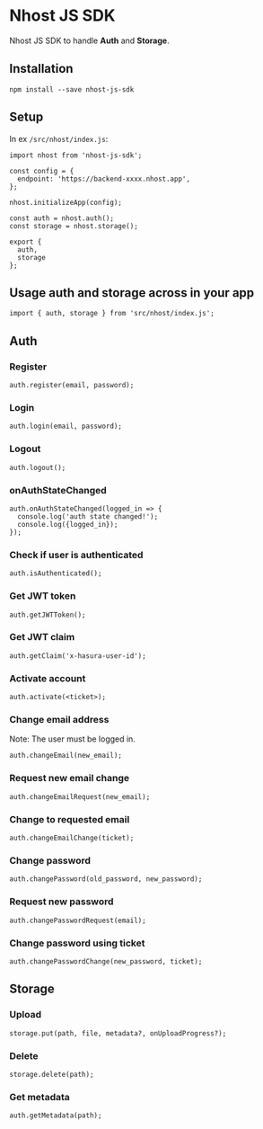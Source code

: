 # Nhost JS SDK

Nhost JS SDK to handle **Auth** and **Storage**.

## Installation

`npm install --save nhost-js-sdk`

## Setup

In ex `/src/nhost/index.js`:

```
import nhost from 'nhost-js-sdk';

const config = {
  endpoint: 'https://backend-xxxx.nhost.app',
};

nhost.initializeApp(config);

const auth = nhost.auth();
const storage = nhost.storage();

export {
  auth,
  storage
};
```

## Usage auth and storage across in your app

`import { auth, storage } from 'src/nhost/index.js';`

## Auth

### Register

```
auth.register(email, password);
```

### Login

```
auth.login(email, password);
```

### Logout

```
auth.logout();
```

### onAuthStateChanged

```
auth.onAuthStateChanged(logged_in => {
  console.log('auth state changed!');
  console.log({logged_in});
});
```

### Check if user is authenticated

```
auth.isAuthenticated();
```

### Get JWT token

```
auth.getJWTToken();
```

### Get JWT claim

```
auth.getClaim('x-hasura-user-id');
```

### Activate account

```
auth.activate(<ticket>);
```

### Change email address

Note: The user must be logged in.

```
auth.changeEmail(new_email);
```

### Request new email change

```
auth.changeEmailRequest(new_email);
```

### Change to requested email

```
auth.changeEmailChange(ticket);
```

### Change password

```
auth.changePassword(old_password, new_password);
```

### Request new password

```
auth.changePasswordRequest(email);
```

### Change password using ticket

```
auth.changePasswordChange(new_password, ticket);
```

## Storage

### Upload

```
storage.put(path, file, metadata?, onUploadProgress?);
```

### Delete

```
storage.delete(path);
```

### Get metadata

```
auth.getMetadata(path);
```
